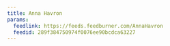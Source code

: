 ```yaml
---
title: Anna Havron
params:
  feedlink: https://feeds.feedburner.com/AnnaHavron
  feedid: 289f384750974f0076ee90bcdca63227
---
```

